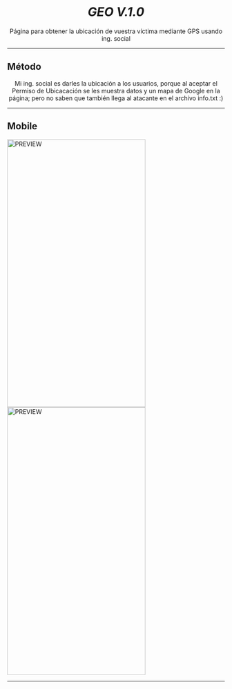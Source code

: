 <h1 align="center"> <i> GEO V.1.0 </i> </h1>
<p align="center">Página para obtener la ubicación de vuestra víctima mediante GPS usando ing. social </p>
<hr>

## Método
<p align="center">Mi ing. social es darles la ubicación a los usuarios, porque al aceptar el Permiso de Ubicacación se les muestra datos y un mapa de Google en la página; pero no saben que también llega al atacante en el archivo info.txt :)</p>
<hr>

<h2 align="left"> Mobile </h2>
<img src="https://i.ibb.co/CHpj20c/geo.jpg" alt="PREVIEW" align="center" width="320px" height="620px">

<img src="https://i.ibb.co/nb7s8jN/mobile.jpg" alt="PREVIEW" align="center" width="320px" height="620px">

<hr></hr>
